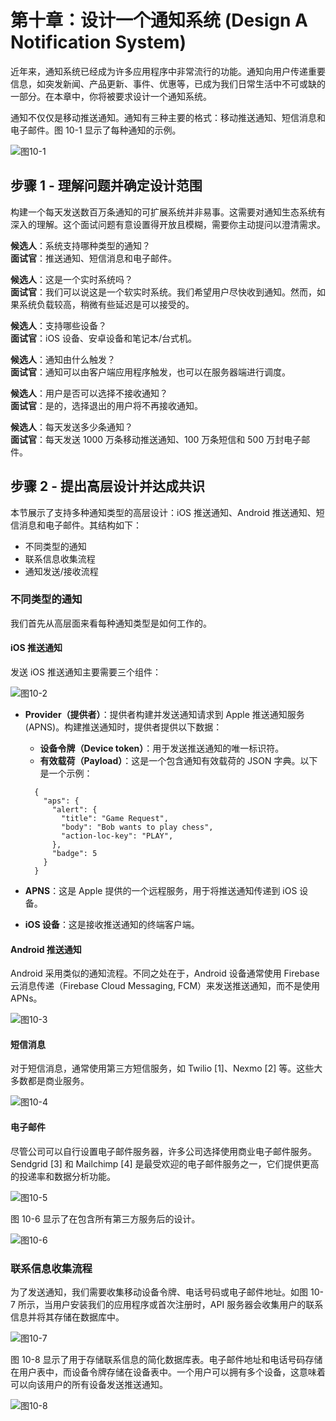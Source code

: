 # 第十章：设计一个通知系统 (Design A Notification System)

近年来，通知系统已经成为许多应用程序中非常流行的功能。通知向用户传递重要信息，如突发新闻、产品更新、事件、优惠等，已成为我们日常生活中不可或缺的一部分。在本章中，你将被要求设计一个通知系统。

通知不仅仅是移动推送通知。通知有三种主要的格式：移动推送通知、短信消息和电子邮件。图 10-1 显示了每种通知的示例。

![图10-1](/f10-1.png)

## 步骤 1 - 理解问题并确定设计范围
构建一个每天发送数百万条通知的可扩展系统并非易事。这需要对通知生态系统有深入的理解。这个面试问题有意设置得开放且模糊，需要你主动提问以澄清需求。

**候选人**：系统支持哪种类型的通知？  
**面试官**：推送通知、短信消息和电子邮件。  

**候选人**：这是一个实时系统吗？  
**面试官**：我们可以说这是一个软实时系统。我们希望用户尽快收到通知。然而，如果系统负载较高，稍微有些延迟是可以接受的。  

**候选人**：支持哪些设备？  
**面试官**：iOS 设备、安卓设备和笔记本/台式机。  

**候选人**：通知由什么触发？  
**面试官**：通知可以由客户端应用程序触发，也可以在服务器端进行调度。  

**候选人**：用户是否可以选择不接收通知？  
**面试官**：是的，选择退出的用户将不再接收通知。  

**候选人**：每天发送多少条通知？  
**面试官**：每天发送 1000 万条移动推送通知、100 万条短信和 500 万封电子邮件。

## 步骤 2 - 提出高层设计并达成共识
本节展示了支持多种通知类型的高层设计：iOS 推送通知、Android 推送通知、短信消息和电子邮件。其结构如下：

- 不同类型的通知
- 联系信息收集流程
- 通知发送/接收流程

### 不同类型的通知
我们首先从高层面来看每种通知类型是如何工作的。

#### iOS 推送通知
发送 iOS 推送通知主要需要三个组件：

![图10-2](/f10-2.png)

- **Provider（提供者）**：提供者构建并发送通知请求到 Apple 推送通知服务 (APNS)。构建推送通知时，提供者提供以下数据：
  - **设备令牌（Device token）**：用于发送推送通知的唯一标识符。
  - **有效载荷（Payload）**：这是一个包含通知有效载荷的 JSON 字典。以下是一个示例：
  ```
    {
      "aps": {
        "alert": {
          "title": "Game Request",
          "body": "Bob wants to play chess",
          "action-loc-key": "PLAY",
        },
        "badge": 5
      }
    }
  ```
  
- **APNS**：这是 Apple 提供的一个远程服务，用于将推送通知传递到 iOS 设备。
- **iOS 设备**：这是接收推送通知的终端客户端。

#### Android 推送通知
Android 采用类似的通知流程。不同之处在于，Android 设备通常使用 Firebase 云消息传递（Firebase Cloud Messaging, FCM）来发送推送通知，而不是使用 APNs。

![图10-3](/f10-3.png)

#### 短信消息
对于短信消息，通常使用第三方短信服务，如 Twilio [1]、Nexmo [2] 等。这些大多数都是商业服务。

![图10-4](/f10-4.png)

#### 电子邮件
尽管公司可以自行设置电子邮件服务器，许多公司选择使用商业电子邮件服务。Sendgrid [3] 和 Mailchimp [4] 是最受欢迎的电子邮件服务之一，它们提供更高的投递率和数据分析功能。

![图10-5](/f10-5.png)

图 10-6 显示了在包含所有第三方服务后的设计。

![图10-6](/f10-6.png)

### 联系信息收集流程
为了发送通知，我们需要收集移动设备令牌、电话号码或电子邮件地址。如图 10-7 所示，当用户安装我们的应用程序或首次注册时，API 服务器会收集用户的联系信息并将其存储在数据库中。

![图10-7](/f10-7.png)

图 10-8 显示了用于存储联系信息的简化数据库表。电子邮件地址和电话号码存储在用户表中，而设备令牌存储在设备表中。一个用户可以拥有多个设备，这意味着可以向该用户的所有设备发送推送通知。

![图10-8](/f10-8.png)

